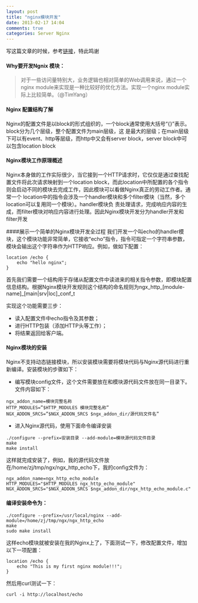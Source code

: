 ```yaml
---
layout: post
title: "nginx模块开发"
date: 2013-02-17 14:04
comments: true
categories: Server Nginx
---
```

写这篇文章的时候，参考[链接](http://blog.codinglabs.org/articles/intro-of-nginx-module-development.html)，特此鸣谢

#### Why要开发Ngnix 模块：

>对于一些访问量特别大，业务逻辑也相对简单的Web调用来说，通过一个nginx module来实现是一种比较好的优化方法。实现一个nginx module实际上比较简单。（@TimYang）

#### Nginx 配置结构了解
Nginx的配置文件是以block的形式组织的，一个block通常使用大括号“{}”表示。block分为几个层级，整个配置文件为main层级，这 是最大的层级；在main层级下可以有event、http等层级，而http中又会有server block，server block中可以包含location block

#### Nginx模块工作原理概述
Nginx本身做的工作实际很少，当它接到一个HTTP请求时，它仅仅是通过查找配置文件将此次请求映射到一个location block，而此location中所配置的各个指令则会启动不同的模块去完成工作，因此模块可以看做Nginx真正的劳动工作者。通常一个 location中的指令会涉及一个handler模块和多个filter模块（当然，多个location可以复用同一个模块）。handler模块负 责处理请求，完成响应内容的生成，而filter模块对响应内容进行处理。因此Nginx模块开发分为handler开发和filter开发

####展示一个简单的Nginx模块开发全过程
我们开发一个叫echo的handler模块，这个模块功能非常简单，它接收“echo”指令，指令可指定一个字符串参数，模块会输出这个字符串作为HTTP响应。例如，做如下配置：

```
location /echo {
    echo "hello nginx";
}
```

首先我们需要一个结构用于存储从配置文件中读进来的相关指令参数，即模块配置信息结构。根据Nginx模块开发规则这个结构的命名规则为ngx_http_[module-name]_[main|srv|loc]_conf_t

实现这个功能需要三步：
+ 读入配置文件中echo指令及其参数；
+ 进行HTTP包装（添加HTTP头等工作）；
+ 将结果返回给客户端。

#### Nginx模块的安装
Nginx不支持动态链接模块，所以安装模块需要将模块代码与Nginx源代码进行重新编译。安装模块的步骤如下：

+ 编写模块config文件，这个文件需要放在和模块源代码文件放在同一目录下。文件内容如下：
```
ngx_addon_name=模块完整名称
HTTP_MODULES=”$HTTP_MODULES 模块完整名称”
NGX_ADDON_SRCS=”$NGX_ADDON_SRCS $ngx_addon_dir/源代码文件名”
```

+ 进入Nginx源代码，使用下面命令编译安装
```
./configure --prefix=安装目录 --add-module=模块源代码文件目录
make
make install
```

这样就完成安装了，例如，我的源代码文件放在/home/zj/tmp/ngx/ngx_http_echo下，我的config文件为：
```
ngx_addon_name=ngx_http_echo_module
HTTP_MODULES="$HTTP_MODULES ngx_http_echo_module"
NGX_ADDON_SRCS="$NGX_ADDON_SRCS $ngx_addon_dir/ngx_http_echo_module.c"
```

#### 编译安装命令为：
```
./configure --prefix=/usr/local/nginx --add-module=/home/zj/tmp/ngx/ngx_http_echo
make
sudo make install
```

这样echo模块就被安装在我的Nginx上了，下面测试一下，修改配置文件，增加以下一项配置：
```
location /echo {
    echo "This is my first nginx module!!!";
}
```

然后用curl测试一下：
```
curl -i http://localhost/echo
```
